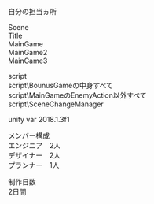 自分の担当ヵ所

Scene  
Title  
MainGame  
MainGame2  
MainGame3  

script  
script\BounusGameの中身すべて  
script\MainGameのEnemyAction以外すべて  
script\SceneChangeManager  


unity var 2018.1.3f1  
  
メンバー構成  
エンジニア　2人  
デザイナー　2人  
プランナー　1人  
  
制作日数  
2日間
